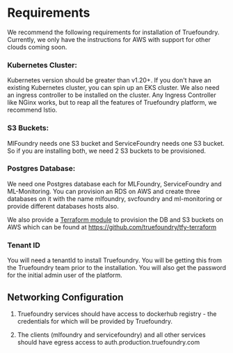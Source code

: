 # Requirements

We recommend the following requirements for installation of Truefoundry. Currently, we only have the instructions for AWS
with support for other clouds coming soon.

### Kubernetes Cluster:

Kubernetes version should be greater than v1.20+. If you don't have an existing Kubernetes cluster, you can spin up an 
EKS cluster. We also need an ingress controller to be installed on the cluster. Any Ingress Controller like NGinx works, 
but to reap all the features of Truefoundry platform, we recommend Istio.

### S3 Buckets:

MlFoundry needs one S3 bucket and ServiceFoundry needs one S3 bucket. So if you are installing both, we need 2 S3 buckets to be provisioned.

### Postgres Database:

We need one Postgres database each for MLFoundry, ServiceFoundry and ML-Monitoring. You can provision an RDS on AWS and create three databases on it with the name mlfoundry, svcfoundry and ml-monitoring or provide different databases hosts also. 

We also provide a [Terraform module](https://github.com/truefoundry/tfy-terraform) to provision the DB and S3 buckets on AWS which can be found at https://github.com/truefoundry/tfy-terraform

### Tenant ID 

You will need a tenantId to install Truefoundry. You will be getting this from the Truefoundry team prior to the installation. You will also get the password for the initial admin user of the platform. 

## Networking Configuration
1. Truefoundry services should have access to dockerhub registry - the credentials for which will be provided by Truefoundry.

2. The clients (mlfoundry and servicefoundry) and all other services should have egress access to auth.production.truefoundry.com